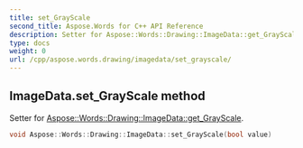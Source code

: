 ```yaml
---
title: set_GrayScale
second_title: Aspose.Words for C++ API Reference
description: Setter for Aspose::Words::Drawing::ImageData::get_GrayScale. 
type: docs
weight: 0
url: /cpp/aspose.words.drawing/imagedata/set_grayscale/
---
```

## ImageData.set_GrayScale method


Setter for [Aspose::Words::Drawing::ImageData::get_GrayScale](../get_grayscale/).

```cpp
void Aspose::Words::Drawing::ImageData::set_GrayScale(bool value)
```

